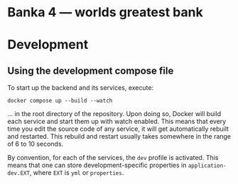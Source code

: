 # Banka 4 — worlds greatest bank

# Development
## Using the development compose file
To start up the backend and its services, execute:

```
docker compose up --build --watch
```

… in the root directory of the repository.  Upon doing so, Docker will build
each service and start them up with watch enabled.  This means that every time
you edit the source code of any service, it will get automatically rebuilt and
restarted.  This rebuild and restart usually takes somewhere in the range of 6
to 10 seconds.

By convention, for each of the services, the `dev` profile is activated.  This
means that one can store development-specific properties in
`application-dev.EXT`, where `EXT` is `yml` or `properties`.
